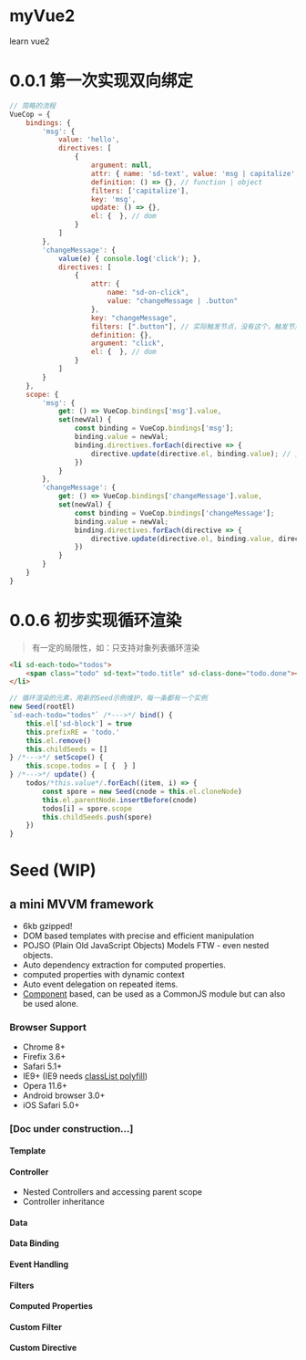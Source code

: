 # myVue2
learn vue2

# 0.0.1 第一次实现双向绑定

```js
// 简略的流程
VueCop = {
    bindings: {
        'msg': {
            value: 'hello',
            directives: [
                {
                    argument: null,
                    attr: { name: 'sd-text', value: 'msg | capitalize' },
                    definition: () => {}, // function | object
                    filters: ['capitalize'],
                    key: 'msg',
                    update: () => {},
                    el: {  }, // dom
                }
            ]
        },
        'changeMessage': {
            value(e) { console.log('click'); },
            directives: [
                {
                    attr: {
                        name: "sd-on-click",
                        value: "changeMessage | .button"
                    },
                    key: "changeMessage",
                    filters: [".button"], // 实际触发节点，没有这个，触发节点就是绑定节点
                    definition: {},
                    argument: "click",
                    el: {  }, // dom
                }
            ]
        }
    },
    scope: {
        'msg': {
            get: () => VueCop.bindings['msg'].value,
            set(newVal) {
                const binding = VueCop.bindings['msg'];
                binding.value = newVal;
                binding.directives.forEach(directive => {
                    directive.update(directive.el, binding.value); // 更新dom
                })
            }
        },
        'changeMessage': {
            get: () => VueCop.bindings['changeMessage'].value,
            set(newVal) {
                const binding = VueCop.bindings['changeMessage'];
                binding.value = newVal;
                binding.directives.forEach(directive => {
                    directive.update(directive.el, binding.value, directive.argument, directive, VueCop); // 触发事件
                })
            }
        }
    }
}
```


# 0.0.6 初步实现循环渲染
> 有一定的局限性，如：只支持对象列表循环渲染
```html
<li sd-each-todo="todos">
    <span class="todo" sd-text="todo.title" sd-class-done="todo.done"></span>   
</li>
```
```js
// 循环渲染的元素，用新的Seed示例维护，每一条都有一个实例
new Seed(rootEl)
`sd-each-todo="todos"` /*--->*/ bind() {
    this.el['sd-block'] = true
    this.prefixRE = 'todo.'
    this.el.remove()
    this.childSeeds = []
} /*--->*/ setScope() {
    this.scope.todos = [ {  } ]
} /*--->*/ update() {
    todos/*this.value*/.forEach((item, i) => {
        const spore = new Seed(cnode = this.el.cloneNode)
        this.el.parentNode.insertBefore(cnode)
        todos[i] = spore.scope
        this.childSeeds.push(spore)
    })
}
```

# Seed (WIP)
## a mini MVVM framework

- 6kb gzipped!
- DOM based templates with precise and efficient manipulation
- POJSO (Plain Old JavaScript Objects) Models FTW - even nested objects.
- Auto dependency extraction for computed properties.
- computed properties with dynamic context
- Auto event delegation on repeated items.
- [Component](https://github.com/component/component) based, can be used as a CommonJS module but can also be used alone.

### Browser Support

- Chrome 8+
- Firefix 3.6+
- Safari 5.1+
- IE9+ (IE9 needs [classList polyfill](https://github.com/remy/polyfills/blob/master/classList.js))
- Opera 11.6+
- Android browser 3.0+
- iOS Safari 5.0+


### [Doc under construction...]

#### Template

#### Controller

- Nested Controllers and accessing parent scope
- Controller inheritance

#### Data

#### Data Binding

#### Event Handling

#### Filters

#### Computed Properties

#### Custom Filter

#### Custom Directive